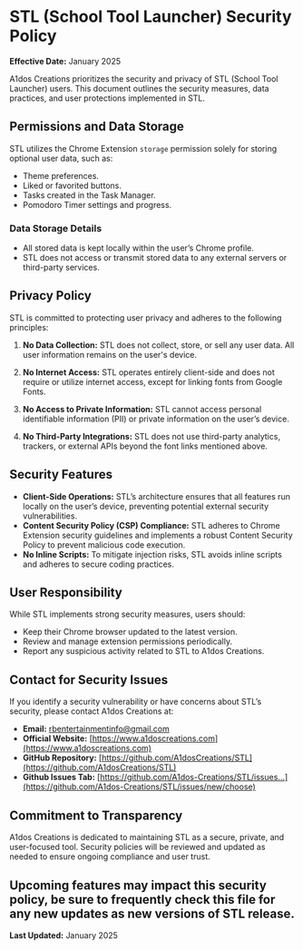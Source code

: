 # STL (School Tool Launcher) Security Policy

**Effective Date:** January 2025

A1dos Creations prioritizes the security and privacy of STL (School Tool Launcher) users. This document outlines the security measures, data practices, and user protections implemented in STL.

## Permissions and Data Storage

STL utilizes the Chrome Extension `storage` permission solely for storing optional user data, such as:
- Theme preferences.
- Liked or favorited buttons.
- Tasks created in the Task Manager.
- Pomodoro Timer settings and progress.

### Data Storage Details
- All stored data is kept locally within the user’s Chrome profile.
- STL does not access or transmit stored data to any external servers or third-party services.

## Privacy Policy

STL is committed to protecting user privacy and adheres to the following principles:

1. **No Data Collection:** STL does not collect, store, or sell any user data. All user information remains on the user's device.

2. **No Internet Access:** STL operates entirely client-side and does not require or utilize internet access, except for linking fonts from Google Fonts.

3. **No Access to Private Information:** STL cannot access personal identifiable information (PII) or private information on the user’s device.

4. **No Third-Party Integrations:** STL does not use third-party analytics, trackers, or external APIs beyond the font links mentioned above.

## Security Features

- **Client-Side Operations:** STL’s architecture ensures that all features run locally on the user’s device, preventing potential external security vulnerabilities.
- **Content Security Policy (CSP) Compliance:** STL adheres to Chrome Extension security guidelines and implements a robust Content Security Policy to prevent malicious code execution.
- **No Inline Scripts:** To mitigate injection risks, STL avoids inline scripts and adheres to secure coding practices.

## User Responsibility

While STL implements strong security measures, users should:
- Keep their Chrome browser updated to the latest version.
- Review and manage extension permissions periodically.
- Report any suspicious activity related to STL to A1dos Creations.

## Contact for Security Issues

If you identify a security vulnerability or have concerns about STL’s security, please contact A1dos Creations at:
- **Email:** rbentertainmentinfo@gmail.com
- **Official Website:** [https://www.a1doscreations.com](https://www.a1doscreations.com)
- **GitHub Repository:** [https://github.com/A1dosCreations/STL](https://github.com/A1dosCreations/STL)
- **Github Issues Tab:** [https://github.com/A1dos-Creations/STL/issues...](https://github.com/A1dos-Creations/STL/issues/new/choose)

## Commitment to Transparency

A1dos Creations is dedicated to maintaining STL as a secure, private, and user-focused tool. Security policies will be reviewed and updated as needed to ensure ongoing compliance and user trust.

## Upcoming features may impact this security policy, be sure to frequently check this file for any new updates as new versions of STL release.

**Last Updated:** January 2025
